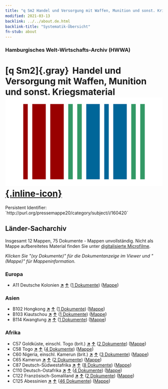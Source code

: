 ```yaml
---
title: "q Sm2 Handel und Versorgung mit Waffen, Munition und sonst. Kriegsmaterial"
modified: 2021-03-13
backlink: ../../about.de.html
backlink-title: "Systematik-Übersicht"
fn-stub: about
---
```


### Hamburgisches Welt-Wirtschafts-Archiv (HWWA)

# [q Sm2]{.gray}&#8201; Handel und Versorgung mit Waffen, Munition und sonst. Kriegsmaterial &#160; [![Wikidata](/images/Wikidata-logo.svg "Wikidata"){.inline-icon}](http://www.wikidata.org/entity/Q104711370)

<div class="hint">Persistent Identifier: `http://purl.org/pressemappe20/category/subject/i/160420`</div>







## Länder-Sacharchiv




Insgesamt 12 Mappen, 75 Dokumente - Mappen unvollständig.
Nicht als Mappe aufbereitetes Material finden Sie unter [digitalisierte Microfilme](/film/h1_sh.de.html).

_Klicken Sie "(xy Dokumente)" für die Dokumentanzeige im Viewer und "(Mappe)" für Mappeninformation._




### Europa

- A11 Deutsche Kolonien [**&nearr;**](../../../geo/i/140960/about.de.html "Deutsche Kolonien (alle Mappen)") [**&uarr;**](../../../geo/about.de.html#A11 "Ländersystematik") (<a href="https://pm20.zbw.eu/iiifview/folder/sh/140960,160420" title="über: Deutsche Kolonien : Handel und Versorgung mit Waffen, Munition und sonst. Kriegsmaterial" target="_blank">1 Dokumente</a>) ([Mappe](../../../../folder/sh/1409xx/140960/1604xx/160420/about.de.html))

### Asien

- B102 Hongkong [**&nearr;**](../../../geo/i/141268/about.de.html "Hongkong (alle Mappen)") [**&uarr;**](../../../geo/about.de.html#B102 "Ländersystematik") (<a href="https://pm20.zbw.eu/iiifview/folder/sh/141268,160420" title="über: Hongkong : Handel und Versorgung mit Waffen, Munition und sonst. Kriegsmaterial" target="_blank">1 Dokumente</a>) ([Mappe](../../../../folder/sh/1412xx/141268/1604xx/160420/about.de.html))
- B103 Kiautschou [**&nearr;**](../../../geo/i/126163/about.de.html "Kiautschou (alle Mappen)") [**&uarr;**](../../../geo/about.de.html#B103 "Ländersystematik") (<a href="https://pm20.zbw.eu/iiifview/folder/sh/126163,160420" title="über: Kiautschou : Handel und Versorgung mit Waffen, Munition und sonst. Kriegsmaterial" target="_blank">1 Dokumente</a>) ([Mappe](../../../../folder/sh/1261xx/126163/1604xx/160420/about.de.html))
- B114 Kwangtung [**&nearr;**](../../../geo/i/141275/about.de.html "Kwangtung (alle Mappen)") [**&uarr;**](../../../geo/about.de.html#B114 "Ländersystematik") (<a href="https://pm20.zbw.eu/iiifview/folder/sh/141275,160420" title="über: Kwangtung : Handel und Versorgung mit Waffen, Munition und sonst. Kriegsmaterial" target="_blank">1 Dokumente</a>) ([Mappe](../../../../folder/sh/1412xx/141275/1604xx/160420/about.de.html))

### Afrika

- C57 Goldküste, einschl. Togo (brit.) [**&nearr;**](../../../geo/i/141406/about.de.html "Goldküste, einschl. Togo (brit.) (alle Mappen)") [**&uarr;**](../../../geo/about.de.html#C57 "Ländersystematik") (<a href="https://pm20.zbw.eu/iiifview/folder/sh/141406,160420" title="über: Goldküste, einschl. Togo (brit.) : Handel und Versorgung mit Waffen, Munition und sonst. Kriegsmaterial" target="_blank">2 Dokumente</a>) ([Mappe](../../../../folder/sh/1414xx/141406/1604xx/160420/about.de.html))
- C58 Togo [**&nearr;**](../../../geo/i/141408/about.de.html "Togo (alle Mappen)") [**&uarr;**](../../../geo/about.de.html#C58 "Ländersystematik") (<a href="https://pm20.zbw.eu/iiifview/folder/sh/141408,160420" title="über: Togo : Handel und Versorgung mit Waffen, Munition und sonst. Kriegsmaterial" target="_blank">4 Dokumente</a>) ([Mappe](../../../../folder/sh/1414xx/141408/1604xx/160420/about.de.html))
- C60 Nigeria, einschl. Kamerun (brit.) [**&nearr;**](../../../geo/i/141409/about.de.html "Nigeria, einschl. Kamerun (brit.) (alle Mappen)") [**&uarr;**](../../../geo/about.de.html#C60 "Ländersystematik") (<a href="https://pm20.zbw.eu/iiifview/folder/sh/141409,160420" title="über: Nigeria, einschl. Kamerun (brit.) : Handel und Versorgung mit Waffen, Munition und sonst. Kriegsmaterial" target="_blank">3 Dokumente</a>) ([Mappe](../../../../folder/sh/1414xx/141409/1604xx/160420/about.de.html))
- C65 Kamerun [**&nearr;**](../../../geo/i/141410/about.de.html "Kamerun (alle Mappen)") [**&uarr;**](../../../geo/about.de.html#C65 "Ländersystematik") (<a href="https://pm20.zbw.eu/iiifview/folder/sh/141410,160420" title="über: Kamerun : Handel und Versorgung mit Waffen, Munition und sonst. Kriegsmaterial" target="_blank">2 Dokumente</a>) ([Mappe](../../../../folder/sh/1414xx/141410/1604xx/160420/about.de.html))
- C87 Deutsch-Südwestafrika [**&nearr;**](../../../geo/i/141450/about.de.html "Deutsch-Südwestafrika (alle Mappen)") [**&uarr;**](../../../geo/about.de.html#C87 "Ländersystematik") (<a href="https://pm20.zbw.eu/iiifview/folder/sh/141450,160420" title="über: Deutsch-Südwestafrika : Handel und Versorgung mit Waffen, Munition und sonst. Kriegsmaterial" target="_blank">8 Dokumente</a>) ([Mappe](../../../../folder/sh/1414xx/141450/1604xx/160420/about.de.html))
- C110 Deutsch-Ostafrika [**&nearr;**](../../../geo/i/141471/about.de.html "Deutsch-Ostafrika (alle Mappen)") [**&uarr;**](../../../geo/about.de.html#C110 "Ländersystematik") (<a href="https://pm20.zbw.eu/iiifview/folder/sh/141471,160420" title="über: Deutsch-Ostafrika : Handel und Versorgung mit Waffen, Munition und sonst. Kriegsmaterial" target="_blank">4 Dokumente</a>) ([Mappe](../../../../folder/sh/1414xx/141471/1604xx/160420/about.de.html))
- C122 Französisch-Somaliland [**&nearr;**](../../../geo/i/141479/about.de.html "Französisch-Somaliland (alle Mappen)") [**&uarr;**](../../../geo/about.de.html#C122 "Ländersystematik") (<a href="https://pm20.zbw.eu/iiifview/folder/sh/141479,160420" title="über: Französisch-Somaliland : Handel und Versorgung mit Waffen, Munition und sonst. Kriegsmaterial" target="_blank">2 Dokumente</a>) ([Mappe](../../../../folder/sh/1414xx/141479/1604xx/160420/about.de.html))
- C125 Abessinien [**&nearr;**](../../../geo/i/141482/about.de.html "Abessinien (alle Mappen)") [**&uarr;**](../../../geo/about.de.html#C125 "Ländersystematik") (<a href="https://pm20.zbw.eu/iiifview/folder/sh/141482,160420" title="über: Abessinien : Handel und Versorgung mit Waffen, Munition und sonst. Kriegsmaterial" target="_blank">46 Dokumente</a>) ([Mappe](../../../../folder/sh/1414xx/141482/1604xx/160420/about.de.html))








